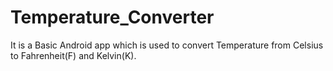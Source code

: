 # Temperature_Converter
It is a Basic Android app which is used to convert Temperature from Celsius to Fahrenheit(F) and Kelvin(K).
